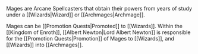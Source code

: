 
Mages are Arcane Spellcasters that obtain their powers from years of study under a [[Wizards|Wizard]] or [[Archmages|Archmage]].

Mages can be [[Promotion Quests|Promoted]] to [[Wizards]]. Within the [[Kingdom of Enroth]], [[Albert Newton|Lord Albert Newton]] is responsible for the [[Promotion Quests|Promotion]] of Mages to [[Wizards]], and [[Wizards]] into [[Archmages]].
